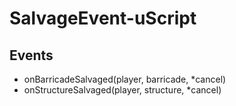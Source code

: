# SalvageEvent-uScript
 
 ## Events
 - onBarricadeSalvaged(player, barricade, *cancel)
 - onStructureSalvaged(player, structure, *cancel)

